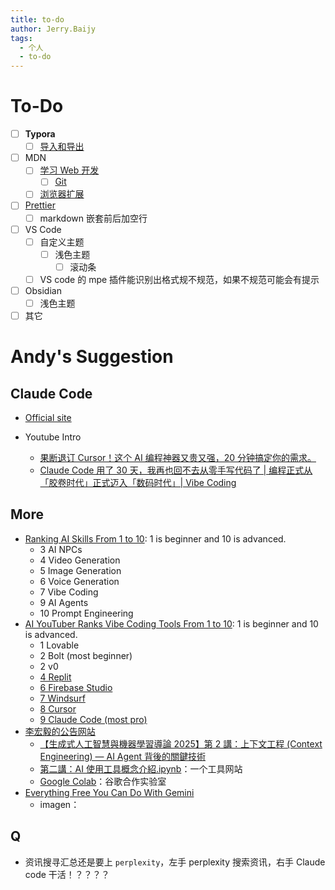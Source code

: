 ```yaml
---
title: to-do
author: Jerry.Baijy
tags:
  - 个人
  - to-do
---
```


# To-Do

- [ ] **Typora**
  - [ ] [导入和导出](https://support.typoraio.cn/Export/#other-pandoc-options)
- [ ] MDN
  - [ ] [学习 Web 开发](https://developer.mozilla.org/zh-CN/docs/Learn_web_development "学习 Web 开发")
    - [ ] [Git](https://developer.mozilla.org/zh-CN/docs/Learn/Tools_and_testing/GitHub)
  - [ ] [浏览器扩展](https://developer.mozilla.org/zh-CN/docs/Mozilla/Add-ons/WebExtensions)
- [ ] [Prettier](https://prettier.io/docs/index.html)
  - [ ] markdown 嵌套前后加空行

- [ ] VS Code
  - [ ] 自定义主题
    - [ ] 浅色主题
      - [ ] 滚动条
  - [ ] VS code 的 mpe 插件能识别出格式规不规范，如果不规范可能会有提示
- [ ] Obsidian
  - [ ] 浅色主题

- [ ] 其它

# Andy's Suggestion

## Claude Code

- [Official site](https://claude.com/product/claude-code)

- Youtube Intro
  - [果断退订 Cursor！这个 AI 编程神器又贵又强，20 分钟搞定你的需求。](https://www.youtube.com/watch?v=rWkbrb1R9kY)
  - [Claude Code 用了 30 天，我再也回不去从零手写代码了 | 编程正式从「胶卷时代」正式迈入「数码时代」| Vibe Coding](https://youtu.be/sOvi9Iu1Dq8?si=NTvahE9-2Hcby6Fc)

## More

- [Ranking AI Skills From 1 to 10](https://www.youtube.com/shorts/sIxFjKpSKhA): 1 is beginner and 10 is advanced.
  - 3 AI NPCs
  - 4 Video Generation
  - 5 Image Generation
  - 6 Voice Generation
  - 7 Vibe Coding
  - 9 AI Agents
  - 10 Prompt Engineering
- [AI YouTuber Ranks Vibe Coding Tools From 1 to 10](https://www.youtube.com/shorts/TGRHzke8MuI): 1 is beginner and 10 is advanced.
  - 1 Lovable
  - 2 Bolt (most beginner)
  - 2 v0
  - [4 Replit](https://replit.com/)
  - [6 Firebase Studio](https://firebase.studio/)
  - [7 Windsurf](https://windsurf.com/)
  - [8 Cursor](https://cursor.com/)
  - [9 Claude Code (most pro)](https://claude.com/product/claude-code)
- [李宏毅的公告网站](https://speech.ee.ntu.edu.tw/~hylee/GenAI-ML/2025-fall.php)
  - [【生成式人工智慧與機器學習導論 2025】第 2 講：上下文工程 (Context Engineering) — AI Agent 背後的關鍵技術](https://www.youtube.com/watch?v=lVdajtNpaGI&t=3695s)
  - [第二講：AI 使用工具概念介紹.ipynb](https://colab.research.google.com/drive/1t347cQEyMikpHUHV_ap83A-mq9PMSl3O?usp=sharing#scrollTo=skvU7w77T5j4)：一个工具网站
  - [Google Colab](https://colab.google/ "https://colab.google/")：谷歌合作实验室
- [Everything Free You Can Do With Gemini](https://www.youtube.com/watch?v=NDf0p5hgjvk)
  - imagen：

## Q

- 资讯搜寻汇总还是要上 `perplexity`，左手 perplexity 搜索资讯，右手 Claude code 干活！？？？？
